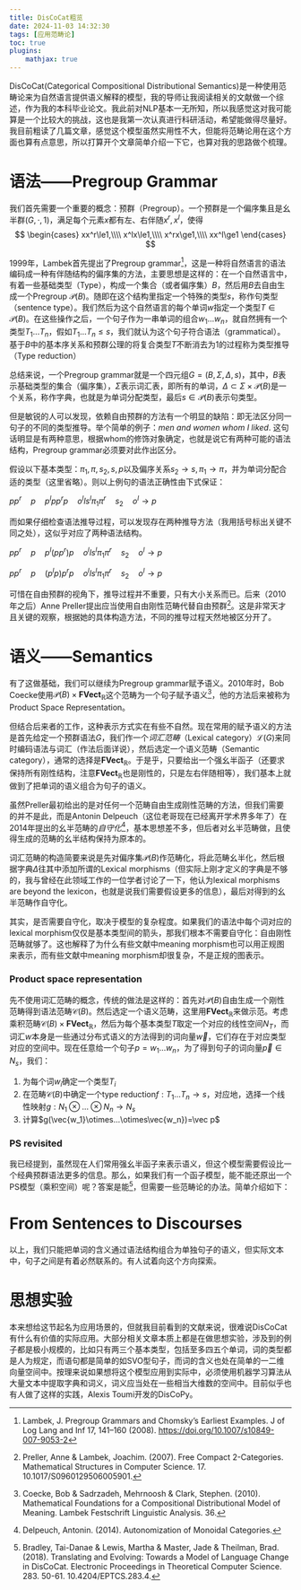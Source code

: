 ```yaml
---
title: DisCoCat粗览
date: 2024-11-03 14:32:30
tags: [应用范畴论]
toc: true
plugins: 
    mathjax: true
---
```


DisCoCat(Categorical Compositional Distributional Semantics)是一种使用范畴论来为自然语言提供语义解释的模型，我的导师让我阅读相关的文献做一个综述，作为我的本科毕业论文。我此前对NLP基本一无所知，所以我感觉这对我可能算是一个比较大的挑战，这也是我第一次认真进行科研活动，希望能做得尽量好。我目前粗读了几篇文章，感觉这个模型虽然实用性不大，但能将范畴论用在这个方面也算有点意思，所以打算开个文章简单介绍一下它，也算对我的思路做个梳理。

<!--more-->

# 语法——Pregroup Grammar
我们首先需要一个重要的概念：预群（Pregroup）。一个预群是一个偏序集且是幺半群$(G,\cdot,1)$，满足每个元素$x$都有左、右伴随$x^r,x^l$，使得
$$
\begin{cases}
    xx^r\le1,\\\\
    x^lx\le1,\\\\
    x^rx\ge1,\\\\
    xx^l\ge1
\end{cases}
$$

1999年，Lambek首先提出了Pregroup grammar[^1]，这是一种将自然语言的语法编码成一种有伴随结构的偏序集的方法，主要思想是这样的：在一个自然语言中，有着一些基础类型（Type），构成一个集合（或者偏序集）$B$，然后用$B$去自由生成一个Pregroup $\mathscr{P}(B)$。随即在这个结构里指定一个特殊的类型$s$，称作句类型（sentence type）。我们然后为这个自然语言的每个单词$w$指定一个类型$T\in\mathscr P(B)$。在这些操作之后，一个句子作为一串单词的组合$w_1...w_n$，就自然拥有一个类型$T_1...T_n$，假如$T_1...T_n\le s$，我们就认为这个句子符合语法（grammatical）。基于$B$中的基本序关系和预群公理的将复合类型$T$不断消去为$1$的过程称为类型推导（Type reduction）

总结来说，一个Pregroup grammar就是一个四元组$G=(B,\Sigma,\Delta,s)$，其中，$B$表示基础类型的集合（偏序集），$\Sigma$表示词汇表，即所有的单词，$\Delta\subset\Sigma\times\mathscr P(B)$是一个关系，称作字典，也就是为单词分配类型，最后$s\in\mathscr P(B)$表示句类型。

但是敏锐的人可以发现，依赖自由预群的方法有一个明显的缺陷：即无法区分同一句子的不同的类型推导。举个简单的例子：*men and women whom I liked*. 这句话明显是有两种意思，根据whom的修饰对象确定，也就是说它有两种可能的语法结构，Pregroup grammar必须要对此作出区分。

假设以下基本类型：$\pi_1,\pi,s_2,s,p$以及偏序关系$s_2\to s,\pi_1\to\pi$，并为单词分配合适的类型（这里省略）。则以上例句的语法正确性由下式保证：

$pp^r \quad p \quad p^lpp^rp \quad o^lls^lπ_1π^r \quad s_2 \quad o^l \to p$

而如果仔细检查语法推导过程，可以发现存在两种推导方法（我用括号标出关键不同之处），这似乎对应了两种语法结构。

$pp^r \quad p \quad p^l(pp^r)p \quad o^lls^lπ_1π^r \quad s_2 \quad o^l \to p$

$pp^r \quad p \quad (p^lp)p^rp \quad o^lls^lπ_1π^r \quad s_2 \quad o^l \to p$

可惜在自由预群的视角下，推导过程并不重要，只有大小关系而已。后来（2010年之后）Anne Preller提出应当使用自由刚性范畴代替自由预群[^2]。这是非常天才且关键的观察，根据她的具体构造方法，不同的推导过程天然地被区分开了。




# 语义——Semantics

有了这做基础，我们可以继续为Pregroup grammar赋予语义。2010年时，Bob Coecke使用$\mathscr P(B)\times\mathbf{FVect}_\mathbb{R}$这个范畴为一个句子赋予语义[^3]，他的方法后来被称为Product Space Representation。

但结合后来者的工作，这种表示方式实在有些不自然。现在常用的赋予语义的方法是首先给定一个预群语法$G$，我们作一个*词汇范畴*（Lexical category）$\mathscr L(G)$来同时编码语法与词汇（作法后面详说），然后选定一个语义范畴（Semantic category），通常的选择是$\mathbf{FVect}_\mathbb{R}$。于是乎，只要给出一个强幺半函子（还要求保持所有刚性结构，注意$\mathbf{FVect}_\mathbb{R}$也是刚性的，只是左右伴随相等），我们基本上就做到了把单词的语义组合为句子的语义。

虽然Preller最初给出的是对任何一个范畴自由生成刚性范畴的方法，但我们需要的并不是此，而是Antonin Delpeuch（这位老哥现在已经离开学术界多年了）在2014年提出的幺半范畴的*自守化*[^4]，基本思想差不多，但后者对幺半范畴做，且使得生成的范畴的幺半结构保持为原本的。

词汇范畴的构造简要来说是先对偏序集$\mathscr{P}(B)$作范畴化，将此范畴幺半化，然后根据字典$\Delta$往其中添加所谓的Lexical morphisms（但实际上刚才定义的字典是不够的，我与曾经在此领域工作的一位学者讨论了一下，他认为lexical morphisms are beyond the lexicon，也就是说我们需要假设更多的信息），最后对得到的幺半范畴作自守化。

其实，是否需要自守化，取决于模型的复杂程度。如果我们的语法中每个词对应的lexical morphism仅仅是基本类型间的箭头，那我们根本不需要自守化：自由刚性范畴就够了。这也解释了为什么有些文献中meaning morphism也可以用正规图来表示，而有些文献中meaning morphism却很复杂，不是正规的图表示。

### Product space representation
先不使用词汇范畴的概念，传统的做法是这样的：首先对$\mathscr P(B)$自由生成一个刚性范畴得到语法范畴$\mathscr C(B)$。然后选定一个语义范畴，这里用$\mathbf{FVect}_\mathbb{R}$来做示范。考虑乘积范畴$\mathscr C(B)\times \mathbf{FVect}_\mathbb{R}$，然后为每个基本类型$T$取定一个对应的线性空间$N_T$，而词汇$w$本身是一些通过分布式语义的方法得到的词向量$\vec w$，它们存在于对应类型对应的空间中。现在任意给一个句子$p=w_1...w_n$，为了得到句子的词向量$\vec p\in N_s$，我们：
1. 为每个词$w_i$确定一个类型$T_i$
2. 在范畴$\mathscr C(B)$中确定一个type reduction$f:T_1...T_n\to s$，对应地，选择一个线性映射$g:N_1\otimes...\otimes N_n\to N_s$
3. 计算$g(\vec{w_1}\otimes...\otimes\vec{w_n})=\vec p$

### PS revisited
我已经提到，虽然现在人们常用强幺半函子来表示语义，但这个模型需要假设比一个经典预群语法更多的信息。那么，如果我们有一个函子模型，能不能还原出一个PS模型（乘积空间）呢？答案是能[^5]，但需要一些范畴论的办法。简单介绍如下：




# From Sentences to Discourses

以上，我们只能把单词的含义通过语法结构组合为单独句子的语义，但实际文本中，句子之间是有着必然联系的。有人试着向这个方向探索。




# 思想实验

本来想给这节起名为应用场景的，但就我目前看到的文献来说，很难说DisCoCat有什么有价值的实际应用。大部分相关文章本质上都是在做思想实验，涉及到的例子都是极小规模的，比如只有两三个基本类型，包括至多四五个单词，词的类型都是人为规定，而语句都是简单的如SVO型句子，而词的含义也处在简单的一二维向量空间中。按理来说如果想将这个模型应用到实际中，必须使用机器学习算法从大量文本中提取字典和词义，词义应当处在一些相当大维数的空间中。目前似乎也有人做了这样的实践，Alexis Toumi开发的DisCoPy。





[^1]: Lambek, J. Pregroup Grammars and Chomsky’s Earliest Examples. J of Log Lang and Inf 17, 141–160 (2008). https://doi.org/10.1007/s10849-007-9053-2
[^2]: Preller, Anne & Lambek, Joachim. (2007). Free Compact 2-Categories. Mathematical Structures in Computer Science. 17. 10.1017/S0960129506005901. 
[^3]: Coecke, Bob & Sadrzadeh, Mehrnoosh & Clark, Stephen. (2010). Mathematical Foundations for a Compositional Distributional Model of Meaning. Lambek Festschrift Linguistic Analysis. 36. 
[^4]: Delpeuch, Antonin. (2014). Autonomization of Monoidal Categories. 
[^5]: Bradley, Tai-Danae & Lewis, Martha & Master, Jade & Theilman, Brad. (2018). Translating and Evolving: Towards a Model of Language Change in DisCoCat. Electronic Proceedings in Theoretical Computer Science. 283. 50-61. 10.4204/EPTCS.283.4. 